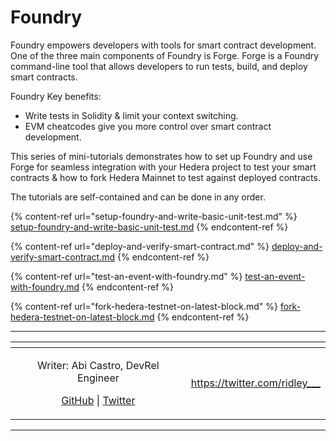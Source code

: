 # Foundry

Foundry empowers developers with tools for smart contract development. One of the three main components of Foundry is Forge. Forge is a Foundry command-line tool that allows developers to run tests, build, and deploy smart contracts.

Foundry Key benefits:

* Write tests in Solidity & limit your context switching.
* EVM cheatcodes give you more control over smart contract development.

This series of mini-tutorials demonstrates how to set up Foundry and use Forge for seamless integration with your Hedera project to test your smart contracts & how to fork Hedera Mainnet to test against deployed contracts.

The tutorials are self-contained and can be done in any order.

{% content-ref url="setup-foundry-and-write-basic-unit-test.md" %}
[setup-foundry-and-write-basic-unit-test.md](setup-foundry-and-write-basic-unit-test.md)
{% endcontent-ref %}

{% content-ref url="deploy-and-verify-smart-contract.md" %}
[deploy-and-verify-smart-contract.md](deploy-and-verify-smart-contract.md)
{% endcontent-ref %}

{% content-ref url="test-an-event-with-foundry.md" %}
[test-an-event-with-foundry.md](test-an-event-with-foundry.md)
{% endcontent-ref %}

{% content-ref url="fork-hedera-testnet-on-latest-block.md" %}
[fork-hedera-testnet-on-latest-block.md](fork-hedera-testnet-on-latest-block.md)
{% endcontent-ref %}

***

<table data-card-size="large" data-view="cards"><thead><tr><th align="center"></th><th data-hidden data-card-target data-type="content-ref"></th></tr></thead><tbody><tr><td align="center"><p>Writer: Abi Castro, DevRel Engineer</p><p><a href="https://github.com/a-ridley">GitHub</a> | <a href="https://twitter.com/ridley___">Twitter</a></p></td><td><a href="https://twitter.com/ridley___">https://twitter.com/ridley___</a></td></tr></tbody></table>

***
